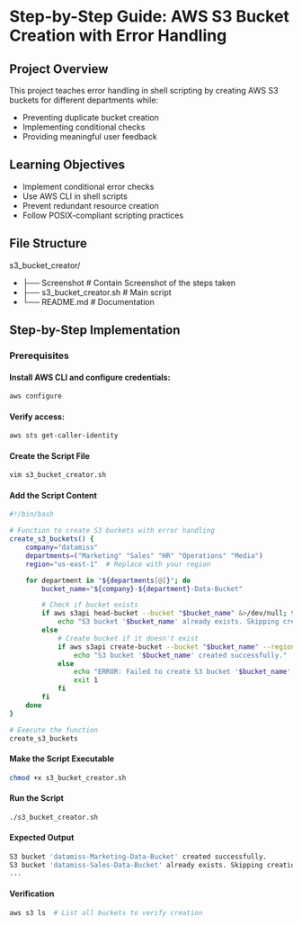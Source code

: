 # Step-by-Step Guide: AWS S3 Bucket Creation with Error Handling

## Project Overview

This project teaches error handling in shell scripting by creating AWS S3 buckets for different departments while:
* Preventing duplicate bucket creation
* Implementing conditional checks
* Providing meaningful user feedback

## Learning Objectives

* Implement conditional error checks
* Use AWS CLI in shell scripts
* Prevent redundant resource creation
* Follow POSIX-compliant scripting practices 

## File Structure

s3_bucket_creator/
- ├── Screenshot # Contain Screenshot of the steps taken
- ├── s3_bucket_creator.sh # Main script
- └── README.md # Documentation

## Step-by-Step Implementation

### Prerequisites

#### Install AWS CLI and configure credentials:

```bash
aws configure
```

#### Verify access:

```bash
aws sts get-caller-identity
```

#### Create the Script File

```bash
vim s3_bucket_creator.sh
```

#### Add the Script Content

```bash
#!/bin/bash

# Function to create S3 buckets with error handling
create_s3_buckets() {
    company="datamiss"
    departments=("Marketing" "Sales" "HR" "Operations" "Media")
    region="us-east-1"  # Replace with your region

    for department in "${departments[@]}"; do
        bucket_name="${company}-${department}-Data-Bucket"

        # Check if bucket exists
        if aws s3api head-bucket --bucket "$bucket_name" &>/dev/null; then
            echo "S3 bucket '$bucket_name' already exists. Skipping creation."
        else
            # Create bucket if it doesn't exist
            if aws s3api create-bucket --bucket "$bucket_name" --region "$region"; then
                echo "S3 bucket '$bucket_name' created successfully."
            else
                echo "ERROR: Failed to create S3 bucket '$bucket_name'." >&2
                exit 1
            fi
        fi
    done
}

# Execute the function
create_s3_buckets
```

#### Make the Script Executable

```bash
chmod +x s3_bucket_creator.sh
```

#### Run the Script

```bash
./s3_bucket_creator.sh
```

#### Expected Output

```bash
S3 bucket 'datamiss-Marketing-Data-Bucket' created successfully.
S3 bucket 'datamiss-Sales-Data-Bucket' already exists. Skipping creation.
...
```

#### Verification

```bash
aws s3 ls  # List all buckets to verify creation
```


